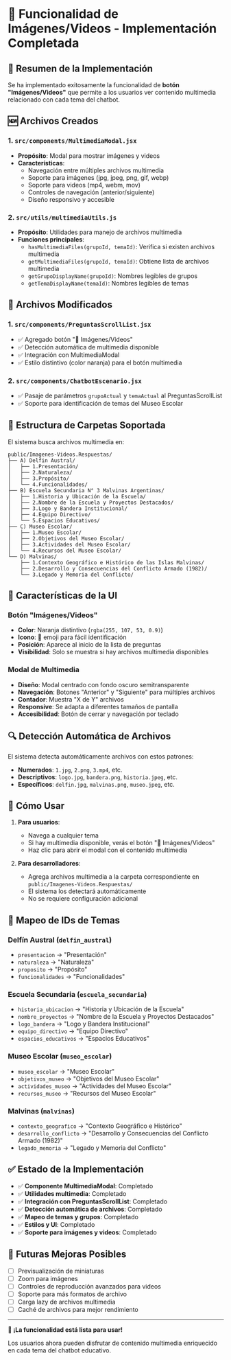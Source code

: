 # 📸 Funcionalidad de Imágenes/Videos - Implementación Completada

## 🎯 Resumen de la Implementación

Se ha implementado exitosamente la funcionalidad de **botón "Imágenes/Videos"** que permite a los usuarios ver contenido multimedia relacionado con cada tema del chatbot.

## 🆕 Archivos Creados

### 1. `src/components/MultimediaModal.jsx`
- **Propósito**: Modal para mostrar imágenes y videos
- **Características**:
  - Navegación entre múltiples archivos multimedia
  - Soporte para imágenes (jpg, jpeg, png, gif, webp)
  - Soporte para videos (mp4, webm, mov)
  - Controles de navegación (anterior/siguiente)
  - Diseño responsivo y accesible

### 2. `src/utils/multimediaUtils.js`
- **Propósito**: Utilidades para manejo de archivos multimedia
- **Funciones principales**:
  - `hasMultimediaFiles(grupoId, temaId)`: Verifica si existen archivos multimedia
  - `getMultimediaFiles(grupoId, temaId)`: Obtiene lista de archivos multimedia
  - `getGrupoDisplayName(grupoId)`: Nombres legibles de grupos
  - `getTemaDisplayName(temaId)`: Nombres legibles de temas

## 🔧 Archivos Modificados

### 1. `src/components/PreguntasScrollList.jsx`
- ✅ Agregado botón "📸 Imágenes/Videos"
- ✅ Detección automática de multimedia disponible
- ✅ Integración con MultimediaModal
- ✅ Estilo distintivo (color naranja) para el botón multimedia

### 2. `src/components/ChatbotEscenario.jsx`
- ✅ Pasaje de parámetros `grupoActual` y `temaActual` al PreguntasScrollList
- ✅ Soporte para identificación de temas del Museo Escolar

## 📁 Estructura de Carpetas Soportada

El sistema busca archivos multimedia en:
```
public/Imagenes-Videos.Respuestas/
├── A) Delfin Austral/
│   ├── 1.Presentación/
│   ├── 2.Naturaleza/
│   ├── 3.Propósito/
│   └── 4.Funcionalidades/
├── B) Escuela Secundaria N° 3 Malvinas Argentinas/
│   ├── 1.Historia y Ubicación de la Escuela/
│   ├── 2.Nombre de la Escuela y Proyectos Destacados/
│   ├── 3.Logo y Bandera Institucional/
│   ├── 4.Equipo Directivo/
│   └── 5.Espacios Educativos/
├── C) Museo Escolar/
│   ├── 1.Museo Escolar/
│   ├── 2.Objetivos del Museo Escolar/
│   ├── 3.Actividades del Museo Escolar/
│   └── 4.Recursos del Museo Escolar/
└── D) Malvinas/
    ├── 1.Contexto Geográfico e Histórico de las Islas Malvinas/
    ├── 2.Desarrollo y Consecuencias del Conflicto Armado (1982)/
    └── 3.Legado y Memoria del Conflicto/
```

## 🎨 Características de la UI

### Botón "Imágenes/Videos"
- **Color**: Naranja distintivo (`rgba(255, 107, 53, 0.9)`)
- **Icono**: 📸 emoji para fácil identificación
- **Posición**: Aparece al inicio de la lista de preguntas
- **Visibilidad**: Solo se muestra si hay archivos multimedia disponibles

### Modal de Multimedia
- **Diseño**: Modal centrado con fondo oscuro semitransparente
- **Navegación**: Botones "Anterior" y "Siguiente" para múltiples archivos
- **Contador**: Muestra "X de Y" archivos
- **Responsive**: Se adapta a diferentes tamaños de pantalla
- **Accesibilidad**: Botón de cerrar y navegación por teclado

## 🔍 Detección Automática de Archivos

El sistema detecta automáticamente archivos con estos patrones:
- **Numerados**: `1.jpg`, `2.png`, `3.mp4`, etc.
- **Descriptivos**: `logo.jpg`, `bandera.png`, `historia.jpeg`, etc.
- **Específicos**: `delfin.jpg`, `malvinas.png`, `museo.jpeg`, etc.

## 🚀 Cómo Usar

1. **Para usuarios**: 
   - Navega a cualquier tema
   - Si hay multimedia disponible, verás el botón "📸 Imágenes/Videos"
   - Haz clic para abrir el modal con el contenido multimedia

2. **Para desarrolladores**:
   - Agrega archivos multimedia a la carpeta correspondiente en `public/Imagenes-Videos.Respuestas/`
   - El sistema los detectará automáticamente
   - No se requiere configuración adicional

## 🎯 Mapeo de IDs de Temas

### Delfín Austral (`delfin_austral`)
- `presentacion` → "Presentación"
- `naturaleza` → "Naturaleza"
- `proposito` → "Propósito"
- `funcionalidades` → "Funcionalidades"

### Escuela Secundaria (`escuela_secundaria`)
- `historia_ubicacion` → "Historia y Ubicación de la Escuela"
- `nombre_proyectos` → "Nombre de la Escuela y Proyectos Destacados"
- `logo_bandera` → "Logo y Bandera Institucional"
- `equipo_directivo` → "Equipo Directivo"
- `espacios_educativos` → "Espacios Educativos"

### Museo Escolar (`museo_escolar`)
- `museo_escolar` → "Museo Escolar"
- `objetivos_museo` → "Objetivos del Museo Escolar"
- `actividades_museo` → "Actividades del Museo Escolar"
- `recursos_museo` → "Recursos del Museo Escolar"

### Malvinas (`malvinas`)
- `contexto_geografico` → "Contexto Geográfico e Histórico"
- `desarrollo_conflicto` → "Desarrollo y Consecuencias del Conflicto Armado (1982)"
- `legado_memoria` → "Legado y Memoria del Conflicto"

## ✅ Estado de la Implementación

- ✅ **Componente MultimediaModal**: Completado
- ✅ **Utilidades multimedia**: Completado
- ✅ **Integración con PreguntasScrollList**: Completado
- ✅ **Detección automática de archivos**: Completado
- ✅ **Mapeo de temas y grupos**: Completado
- ✅ **Estilos y UI**: Completado
- ✅ **Soporte para imágenes y videos**: Completado

## 🔮 Futuras Mejoras Posibles

- [ ] Previsualización de miniaturas
- [ ] Zoom para imágenes
- [ ] Controles de reproducción avanzados para videos
- [ ] Soporte para más formatos de archivo
- [ ] Carga lazy de archivos multimedia
- [ ] Caché de archivos para mejor rendimiento

---

**🎉 ¡La funcionalidad está lista para usar!** 

Los usuarios ahora pueden disfrutar de contenido multimedia enriquecido en cada tema del chatbot educativo.